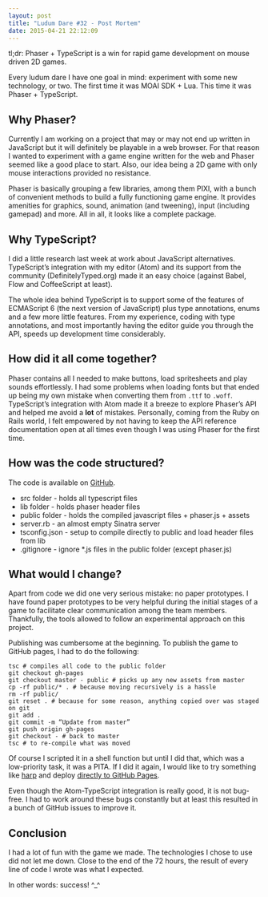 ```yaml
---
layout: post
title: "Ludum Dare #32 - Post Mortem"
date: 2015-04-21 22:12:09
---
```


tl;dr: Phaser + TypeScript is a win for rapid game development on mouse driven 2D games.

Every ludum dare I have one goal in mind: experiment with some new technology, or two. The first time it was MOAI SDK + Lua. This time it was Phaser + TypeScript.

## Why Phaser?

Currently I am working on a project that may or may not end up written in JavaScript but it will definitely be playable in a web browser. For that reason I wanted to experiment with a game engine written for the web and Phaser seemed like a good place to start. Also, our idea being a 2D game with only mouse interactions provided no resistance.

Phaser is basically grouping a few libraries, among them PIXI, with a bunch of convenient methods to build a fully functioning game engine. It provides amenities for graphics, sound, animation (and tweening), input (including gamepad) and more. All in all, it looks like a complete package.

## Why TypeScript?

I did a little research last week at work about JavaScript alternatives. TypeScript’s integration with my editor (Atom) and its support from the community (DefinitelyTyped.org) made it an easy choice (against Babel, Flow and CoffeeScript at least).

The whole idea behind TypeScript is to support some of the features of ECMAScript 6 (the next version of JavaScript) plus type annotations, enums and a few more little features. From my experience, coding with type annotations, and most importantly having the editor guide you through the API, speeds up development time considerably.

## How did it all come together?

Phaser contains all I needed to make buttons, load spritesheets and play sounds effortlessly. I had some problems when loading fonts but that ended up being my own mistake when converting them from `.ttf` to `.woff`. TypeScript’s integration with Atom made it a breeze to explore Phaser’s API and helped me avoid a **lot** of mistakes. Personally, coming from the Ruby on Rails world, I felt empowered by not having to keep the API reference documentation open at all times even though I was using Phaser for the first time.

## How was the code structured?

The code is available on [GitHub](https://github.com/vrinek/ld32).

- src folder - holds all typescript files
- lib folder - holds phaser header files
- public folder - holds the compiled javascript files + phaser.js + assets
- server.rb - an almost empty Sinatra server
- tsconfig.json - setup to compile directly to public and load header files from lib
- .gitignore - ignore \*.js files in the public folder (except phaser.js)

## What would I change?

Apart from code we did one very serious mistake: no paper prototypes. I have found paper prototypes to be very helpful during the initial stages of a game to facilitate clear communication among the team members. Thankfully, the tools allowed to follow an experimental approach on this project.

Publishing was cumbersome at the beginning. To publish the game to GitHub pages, I had to do the following:

    tsc # compiles all code to the public folder
    git checkout gh-pages
    git checkout master - public # picks up any new assets from master
    cp -rf public/* . # because moving recursively is a hassle
    rm -rf public/
    git reset . # because for some reason, anything copied over was staged on git
    git add .
    git commit -m “Update from master”
    git push origin gh-pages
    git checkout - # back to master
    tsc # to re-compile what was moved

Of course I scripted it in a shell function but until I did that, which was a low-priority task, it was a PITA. If I did it again, I would like to try something like [harp](http://harpjs.com) and deploy [directly to GitHub Pages](http://harpjs.com/docs/deployment/github-pages).

Even though the Atom-TypeScript integration is really good, it is not bug-free. I had to work around these bugs constantly but at least this resulted in a bunch of GitHub issues to improve it.

## Conclusion

I had a lot of fun with the game we made. The technologies I chose to use did not let me down. Close to the end of the 72 hours, the result of every line of code I wrote was what I expected.

In other words: success! ^\_^
